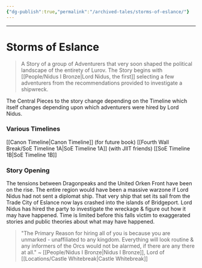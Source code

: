```yaml
---
{"dg-publish":true,"permalink":"/archived-tales/storms-of-eslance/"}
---
```



---
# Storms of Eslance
> A Story of a group of Adventurers that very soon shaped the political landscape of the entirety of Lurov. The Story begins with [[People/Nidus I Bronze\|Lord Nidus, the first]] selecting a few adventurers from the recommendations provided to investigate a shipwreck.

The Central Pieces to the story change depending on the Timeline which itself changes depending upon which adventurers were hired by Lord Nidus.

### Various Timelines
[[Canon Timeline\|Canon Timeline]] (for future book)
[[Fourth Wall Break/SoE Timeline 1A\|SoE Timeline 1A]] (with JIIT friends)
[[SoE Timeline 1B\|SoE Timeline 1B]] 

### Story Opening
The tensions between Dragonpeaks and the United Orken Front have been on the rise. The entire region would have been a massive warzone if Lord Nidus had not sent a diplomat ship. 
That very ship that set its sail from the Trade City of Eslance now lays crashed into the islands of Bridgeport. 
Lord Nidus has hired the party to investigate the wreckage & figure out how it may have happened. Time is limited before this falls victim to exaggerated stories and public theories about what may have happened.

> "The Primary Reason for hiring all of you is because you are unmarked - unaffiliated to any kingdom. Everything will look routine & any informers of the Orcs would not be alarmed, if there are any there at all."
> ~ [[People/Nidus I Bronze\|Nidus I Bronze]], Lord of [[Locations/Castle Whitebreak\|Castle Whitebreak]]